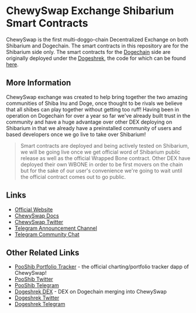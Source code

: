 # ChewySwap Exchange Shibarium Smart Contracts

ChewySwap is the first multi-doggo-chain Decentralized Exchange on both Shibarium and Dogechain. The smart contracts in this repository are for the Shibarium side only. The smart contracts for the [Dogechain](https://dogechain.dog) side are originally deployed under the [Dogeshrek](https://dogeshrek.com), the code for which can be found [here](https://github.com/dogeshrek/dogeshrek-contracts).

## More Information

ChewySwap exchange was created to help bring together the two amazing communities of Shiba Inu and Doge, once thought to be rivals we believe that all shibes can play together without getting too ruff! Having been in operation on Dogechain for over a year so far we've already built trust in the community and have a huge advantage over other DEX deploying on Shibarium in that we already have a preinstalled community of users and based developers once we go live to take over Shibarium!

> Smart contracts are deployed and being actively tested on Shibarium, we will be going live once we get official word of Shibarium public release as well as the official Wrapped Bone contract. Other DEX have deployed their own WBONE in order to be first movers on the chain but for the sake of our user's convenience we're going to wait until the official contract comes out to go public.

## Links

- [Official Website](https://chewyswap.dog)
- [ChewySwap Docs](https://docs.chewyswap.dog)
- [ChewySwap Twitter](https://twitter.com/chewyswap)
- [Telegram Announcement Channel](https://t.me/chewyswap)
- [Telegram Community Chat](https://t.me/chewyswapcommunity)

## Other Related Links

- [PooShib Portfolio Tracker](https://pooshib.app) - the official charting/portfolio tracker dapp of ChewySwap!
- [PooShib Twitter](https://twitter.com/Pooshibofficial)
- [PooShib Telegram](https://t.me/pooshib)
- [Dogeshrek DEX](https://dogeshrek.com) - DEX on Dogechain merging into ChewySwap
- [Dogeshrek Twitter](https://twitter.com/dogeshrek)
- [Dogeshrek Telegram](https://t.me/dogeshrekchat)
  
